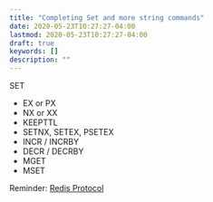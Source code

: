 ```yaml
---
title: "Completing Set and more string commands"
date: 2020-05-23T10:27:27-04:00
lastmod: 2020-05-23T10:27:27-04:00
draft: true
keywords: []
description: ""
---
```


<!--more-->

SET

- EX or PX
- NX or XX
- KEEPTTL
- SETNX, SETEX, PSETEX
- INCR / INCRBY
- DECR / DECRBY
- MGET
- MSET

Reminder:
[Redis Protocol](https://redis.io/topics/protocol#resp-bulk-strings)
